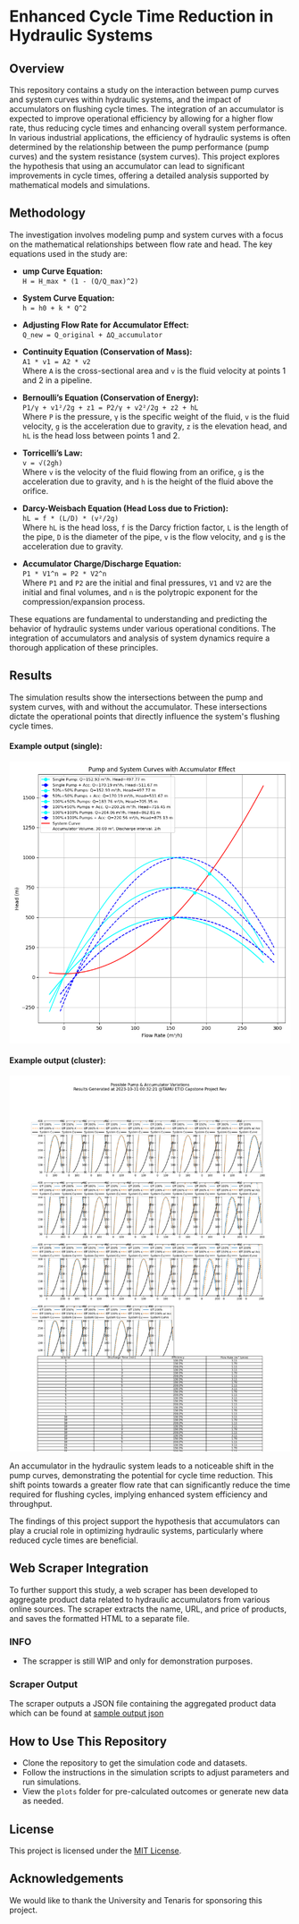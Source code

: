# Enhanced Cycle Time Reduction in Hydraulic Systems

## Overview
This repository contains a study on the interaction between pump curves and system curves within hydraulic systems, and the impact of accumulators on flushing cycle times. The integration of an accumulator is expected to improve operational efficiency by allowing for a higher flow rate, thus reducing cycle times and enhancing overall system performance.  
In various industrial applications, the efficiency of hydraulic systems is often determined by the relationship between the pump performance (pump curves) and the system resistance (system curves). This project explores the hypothesis that using an accumulator can lead to significant improvements in cycle times, offering a detailed analysis supported by mathematical models and simulations.

## Methodology
The investigation involves modeling pump and system curves with a focus on the mathematical relationships between flow rate and head. The key equations used in the study are:

- **ump Curve Equation:**  
  `H = H_max * (1 - (Q/Q_max)^2)`
  
- **System Curve Equation:**  
  `h = h0 + k * Q^2`
  
- **Adjusting Flow Rate for Accumulator Effect:**  
  `Q_new = Q_original + ΔQ_accumulator`

- **Continuity Equation (Conservation of Mass):**  
  `A1 * v1 = A2 * v2`  
  Where `A` is the cross-sectional area and `v` is the fluid velocity at points 1 and 2 in a pipeline.

- **Bernoulli’s Equation (Conservation of Energy):**  
  `P1/γ + v1²/2g + z1 = P2/γ + v2²/2g + z2 + hL`  
  Where `P` is the pressure, `γ` is the specific weight of the fluid, `v` is the fluid velocity, `g` is the acceleration due to gravity, `z` is the elevation head, and `hL` is the head loss between points 1 and 2.

- **Torricelli’s Law:**  
  `v = √(2gh)`  
  Where `v` is the velocity of the fluid flowing from an orifice, `g` is the acceleration due to gravity, and `h` is the height of the fluid above the orifice.

- **Darcy-Weisbach Equation (Head Loss due to Friction):**  
  `hL = f * (L/D) * (v²/2g)`  
  Where `hL` is the head loss, `f` is the Darcy friction factor, `L` is the length of the pipe, `D` is the diameter of the pipe, `v` is the flow velocity, and `g` is the acceleration due to gravity.

- **Accumulator Charge/Discharge Equation:**  
  `P1 * V1^n = P2 * V2^n`  
  Where `P1` and `P2` are the initial and final pressures, `V1` and `V2` are the initial and final volumes, and `n` is the polytropic exponent for the compression/expansion process.

These equations are fundamental to understanding and predicting the behavior of hydraulic systems under various operational conditions. The integration of accumulators and analysis of system dynamics require a thorough application of these principles.


## Results
The simulation results show the intersections between the pump and system curves, with and without the accumulator. These intersections dictate the operational points that directly influence the system's flushing cycle times.

#### Example output (single):  
![sample Pump Curve Diagram](plots/pump_system_Q_150_H_500_shift_20_63.png)  

#### Example output (cluster):  
![sample Pump Curve Diagram](plots/pump_acc_mix_variables.png)

An accumulator in the hydraulic system leads to a noticeable shift in the pump curves, demonstrating the potential for cycle time reduction. This shift points towards a greater flow rate that can significantly reduce the time required for flushing cycles, implying enhanced system efficiency and throughput.

The findings of this project support the hypothesis that accumulators can play a crucial role in optimizing hydraulic systems, particularly where reduced cycle times are beneficial.

## Web Scraper Integration
To further support this study, a web scraper has been developed to aggregate product data related to hydraulic accumulators from various online sources. The scraper extracts the name, URL, and price of products, and saves the formatted HTML to a separate file.

### INFO
- The scrapper is still WIP and only for demonstration purposes. 

### Scraper Output
The scraper outputs a JSON file containing the aggregated product data which can be found at [sample output json](web/product_data.json)

## How to Use This Repository
- Clone the repository to get the simulation code and datasets.
- Follow the instructions in the simulation scripts to adjust parameters and run simulations.
- View the `plots` folder for pre-calculated outcomes or generate new data as needed.

## License
This project is licensed under the [MIT License](LICENSE).

## Acknowledgements
We would like to thank the University and Tenaris for sponsoring this project.
